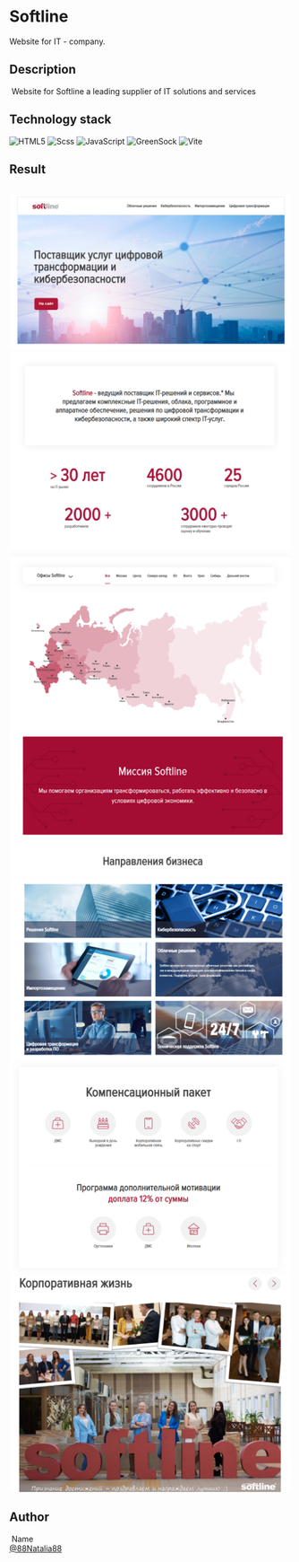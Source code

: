 # Softline

Website for IT - company.
​
## Description
​
Website for Softline a leading supplier of IT solutions and services​
​
## Technology stack

![HTML5](https://img.shields.io/badge/html5-%23E34F26.svg?style=for-the-badge&logo=html5&logoColor=white) ![Scss](https://img.shields.io/badge/Scss-CC6699.svg?style=for-the-badge&logo=html5&logoColor=white) ![JavaScript](https://img.shields.io/badge/javascript-%23323330.svg?style=for-the-badge&logo=javascript&logoColor=%23F7DF1E) ![GreenSock](https://img.shields.io/badge/greensock-%2388C542.svg?style=for-the-badge&logo=greensock&logoColor=white) ![Vite](https://img.shields.io/badge/vite-%23D1A5FF.svg?style=for-the-badge&logo=vite&logoColor=white)
​
​
## Result
​
![images alt](https://github.com/88Natalia88/Peach_test/blob/main/screen1.png)
![images alt](https://github.com/88Natalia88/Peach_test/blob/main/screen2.png)
![images alt](https://github.com/88Natalia88/Peach_test/blob/main/screen3.png)
![images alt](https://github.com/88Natalia88/Peach_test/blob/main/screen4.png)
![images alt](https://github.com/88Natalia88/Peach_test/blob/main/screen5.png)
![images alt](https://github.com/88Natalia88/Peach_test/blob/main/screen6.png)
![images alt](https://github.com/88Natalia88/Peach_test/blob/main/screen7.png)


## Author
​
Name<br>
[@88Natalia88](https://github.com/88Natalia88)
